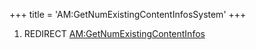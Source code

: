 +++
title = 'AM:GetNumExistingContentInfosSystem'
+++

1.  REDIRECT
    [AM:GetNumExistingContentInfos](AM:GetNumExistingContentInfos "wikilink")